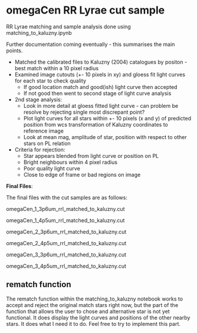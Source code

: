 omegaCen RR Lyrae cut sample
===
RR Lyrae matching and sample analysis done using matching_to_kaluzny.ipynb

Further documentation coming eventually - this summarises the main points.

* Matched the calibrated files to Kaluzny (2004) catalogues by positon - best match within a 10 pixel radius
* Examined image cutouts (+- 10 pixels in xy) and gloess fit light curves for each star to check quality
  - If good location match and good(ish) light curve then accepted
  - If not good then went to second stage of light curve analysis
* 2nd stage analysis:
  - Look in more detail at gloess fitted light curve - can problem be resolve by rejecting single most discrepant point?
  - Plot light curves for all stars within +- 10 pixels (x and y) of predicted position from wcs transformation of Kaluzny coordinates to reference image
  - Look at mean mag, amplitude of star, position with respect to other stars on PL relation
* Criteria for rejection:
  - Star appears blended from light curve or position on PL
  - Bright neighbours within 4 pixel radius
  - Poor quality light curve
  - Close to edge of frame or bad regions on image
  
**Final Files**: 

The final files with the cut samples are as follows:

omegaCen_1_3p6um_rrl_matched_to_kaluzny.cut

omegaCen_1_4p5um_rrl_matched_to_kaluzny.cut

omegaCen_2_3p6um_rrl_matched_to_kaluzny.cut

omegaCen_2_4p5um_rrl_matched_to_kaluzny.cut

omegaCen_3_3p6um_rrl_matched_to_kaluzny.cut

omegaCen_3_4p5um_rrl_matched_to_kaluzny.cut
  

rematch function
---
The rematch function within the matching_to_kaluzny notebook works to accept and reject the original match stars right now, but the part of the function that allows the user to chose and alternative star is not yet functional. It does display the light curves and positions of the other nearby stars. It does what I need it to do. Feel free to try to implement this part. 


  
  